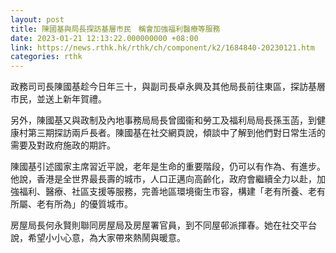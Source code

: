 ```yaml
---
layout: post
title: 陳國基與局長探訪基層市民　稱會加強福利醫療等服務
date: 2023-01-21 12:13:22.000000000 +08:00
link: https://news.rthk.hk/rthk/ch/component/k2/1684840-20230121.htm
categories: rthk
---
```


政務司司長陳國基趁今日年三十，與副司長卓永興及其他局長前往東區，探訪基層市民，並送上新年賀禮。

另外，陳國基又與政制及內地事務局局長曾國衞和勞工及福利局局長孫玉菡，到健康村第三期探訪兩戶長者。陳國基在社交網頁說，傾談中了解到他們對日常生活的需要及對政府施政的期許。

陳國基引述國家主席習近平說，老年是生命的重要階段，仍可以有作為、有進步。他說，香港是全世界最長壽的城市，人口正邁向高齡化，政府會繼續全力以赴，加強福利、醫療、社區支援等服務，完善地區環境衞生市容，構建「老有所養、老有所屬、老有所為」的優質城市。

房屋局長何永賢則聯同房屋局及房屋署官員，到不同屋邨派揮春。她在社交平台說，希望小小心意，為大家帶來熱鬧與暖意。
